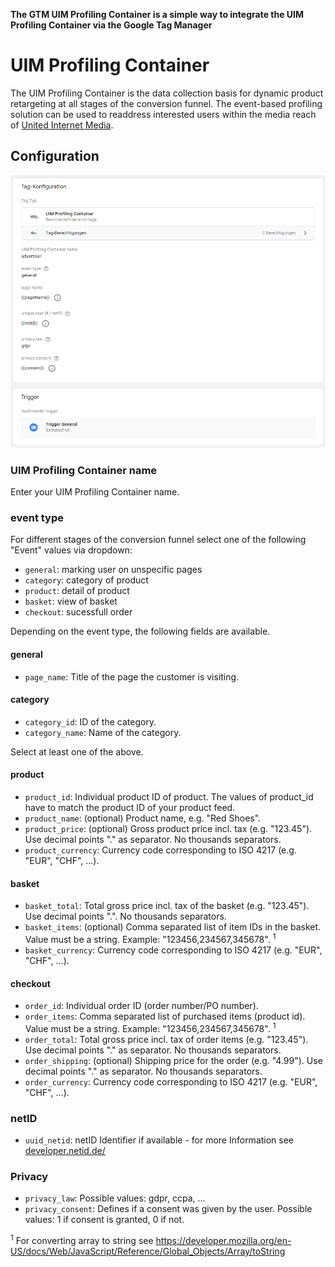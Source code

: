 **The GTM UIM Profiling Container is a simple way to integrate the UIM Profiling Container via the Google Tag Manager**

#  UIM Profiling Container

The UIM Profiling Container is the data collection basis for dynamic product retargeting at all stages of the conversion funnel. The event-based profiling solution can be used to readdress interested users within the media reach of [United Internet Media](https://www.united-internet-media.de/).

## Configuration

![UIM Profiling Container](/uim-profiling-container.png)

### UIM Profiling Container name

Enter your UIM Profiling Container name.

### event type

For different stages of the conversion funnel select one of the following "Event" values via dropdown:

* `general`: marking user on unspecific pages 
* `category`: category of product
* `product`: detail of product
* `basket`: view of basket
* `checkout`: sucessfull order

Depending on the event type, the following fields are available.

#### general

* `page_name`: Title of the page the customer is visiting.

#### category

* `category_id`: ID of the category.
* `category_name`: Name of the category.

Select at least one of the above.

#### product

* `product_id`: Individual product ID of product. The values of product_id have to match the product ID of your product feed.
* `product_name`: (optional) Product name, e.g. "Red Shoes".
* `product_price`: (optional) Gross product price incl. tax (e.g. "123.45"). Use decimal points "." as separator. No thousands separators.
* `product_currency`: Currency code corresponding to ISO 4217 (e.g. "EUR", "CHF", ...).

#### basket

* `basket_total`: Total gross price incl. tax of the basket (e.g. "123.45"). Use decimal points ".". No thousands separators.
* `basket_items`: (optional) Comma separated list of item IDs in the basket. Value must be a string. Example: "123456,234567,345678". <sup>1</sup>
* `basket_currency`: Currency code corresponding to ISO 4217 (e.g. "EUR", "CHF", ...).

#### checkout

* `order_id`: Individual order ID (order number/PO number).
* `order_items`: Comma separated list of purchased items (product id). Value must be a string. Example: "123456,234567,345678". <sup>1</sup>
* `order_total`: Total gross price incl. tax of order items (e.g. "123.45"). Use decimal points "." as separator. No thousands separators.
* `order_shipping`: (optional) Shipping price for the order (e.g. "4.99"). Use decimal points "." as separator. No thousands separators.
* `order_currency`: Currency code corresponding to ISO 4217 (e.g. "EUR", "CHF", ...).

### netID

* `uuid_netid`: netID Identifier if available - for more Information see [developer.netid.de/](https://developer.netid.de/)

### Privacy

* `privacy_law`: Possible values: gdpr, ccpa, ...
* `privacy_consent`: Defines if a consent was given by the user. Possible values: 1 if consent is granted, 0 if not.

<sup>1</sup> For converting array to string see https://developer.mozilla.org/en-US/docs/Web/JavaScript/Reference/Global_Objects/Array/toString
